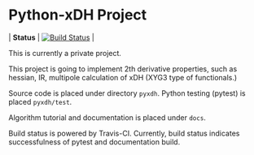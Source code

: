 # Python-xDH Project

| **Status** | [![Build Status](https://travis-ci.com/ajz34/Python-xDH.svg?token=WfHY4ttcvEkeEB1Qy5xj&branch=master)](https://travis-ci.com/ajz34/Python-xDH) |

This is currently a private project.

This project is going to implement 2th derivative properties, such as hessian, IR, multipole calculation of xDH (XYG3 type of functionals.)

Source code is placed under directory `pyxdh`. Python testing (pytest) is placed `pyxdh/test`.

Algorithm tutorial and documentation is placed under `docs`.

Build status is powered by Travis-CI. Currently, build status indicates successfulness of pytest and documentation build.